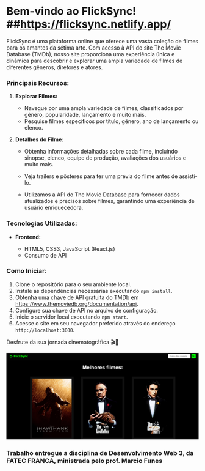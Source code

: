 Bem-vindo ao FlickSync!
##https://flicksync.netlify.app/
=========================

FlickSync é uma plataforma online que oferece uma vasta coleção de filmes para os amantes da sétima arte. Com acesso à API do site The Movie Database (TMDb), nosso site proporciona uma experiência única e dinâmica para descobrir e explorar uma ampla variedade de filmes de diferentes gêneros, diretores e atores.

### Principais Recursos:

1.  **Explorar Filmes:**
    
    *   Navegue por uma ampla variedade de filmes, classificados por gênero, popularidade, lançamento e muito mais.
    *   Pesquise filmes específicos por título, gênero, ano de lançamento ou elenco.
2.  **Detalhes do Filme:**
    
    *   Obtenha informações detalhadas sobre cada filme, incluindo sinopse, elenco, equipe de produção, avaliações dos usuários e muito mais.
    *   Veja trailers e pôsteres para ter uma prévia do filme antes de assisti-lo.

    *   Utilizamos a API do The Movie Database para fornecer dados atualizados e precisos sobre filmes, garantindo uma experiência de usuário enriquecedora.

### Tecnologias Utilizadas:

*   **Frontend:**
    
    *   HTML5, CSS3, JavaScript (React.js)
    *   Consumo de API


### Como Iniciar:

1.  Clone o repositório para o seu ambiente local.
2.  Instale as dependências necessárias executando `npm install`.
3.  Obtenha uma chave de API gratuita do TMDb em https://www.themoviedb.org/documentation/api.
4.  Configure sua chave de API no arquivo de configuração.
5.  Inicie o servidor local executando `npm start`.
6.  Acesse o site em seu navegador preferido através do endereço `http://localhost:3000`.


Desfrute da sua jornada cinematográfica 🎬🍿

![home](./img/home.png)



### Trabalho entregue a disciplina de Desenvolvimento Web 3, da FATEC FRANCA, ministrada pelo prof. Marcio Funes
